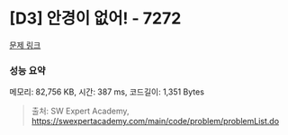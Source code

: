 # [D3] 안경이 없어! - 7272 

[문제 링크](https://swexpertacademy.com/main/code/problem/problemDetail.do?contestProbId=AWl0ZQ8qn7UDFAXz) 

### 성능 요약

메모리: 82,756 KB, 시간: 387 ms, 코드길이: 1,351 Bytes



> 출처: SW Expert Academy, https://swexpertacademy.com/main/code/problem/problemList.do